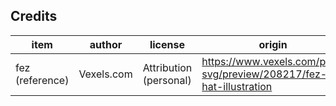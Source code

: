 ## Credits

| item             | author           | license               | origin              |
| ----             | ------           | -------               | ------              |
| fez (reference)  | Vexels.com       | Attribution (personal)| https://www.vexels.com/png-svg/preview/208217/fez-hat-illustration |
